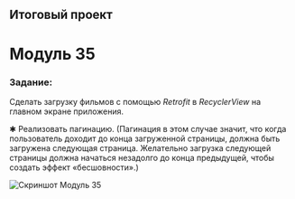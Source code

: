## Итоговый проект

# Модуль 35

### Задание:

Сделать загрузку фильмов с помощью _Retrofit_ в _RecyclerView_ на главном экране приложения.

✱ Реализовать пагинацию. (Пагинация в этом случае значит, что когда пользователь доходит до конца загруженной страницы, должна быть загружена следующая страница. Желательно загрузка следующей страницы должна начаться незадолго до конца предыдущей, чтобы создать эффект «бесшовности».)

![Скриншот Модуль 35](./pix/FilmSearch_35.png)
